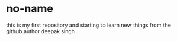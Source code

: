 # no-name
this is my first repository and starting to learn new things from the github.author deepak singh
